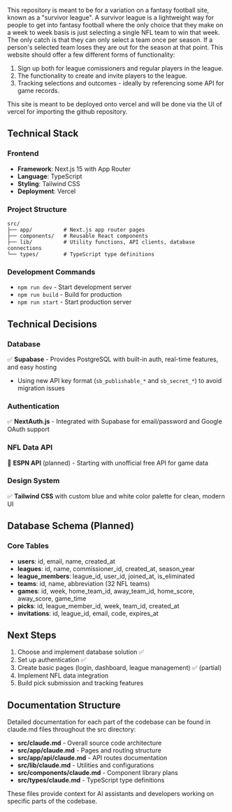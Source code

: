 This repository is meant to be for a variation on a fantasy football site, known as a "survivor league". 
A survivor league is a lightweight way for people to get into fantasy football where the only choice that they make on a week to week basis is just selecting a single NFL team to win that week. The only catch is that they can only select a team once per season. 
If a person's selected team loses they are out for the season at that point. 
This website should offer a few different forms of functionality:
1. Sign up both for league comissioners and regular players in the league.
2. The functionality to create and invite players to the league.
3. Tracking selections and outcomes - ideally by referencing some API for game records.


This site is meant to be deployed onto vercel and will be done via the UI of vercel for importing the github repository.

## Technical Stack

### Frontend
- **Framework**: Next.js 15 with App Router
- **Language**: TypeScript
- **Styling**: Tailwind CSS
- **Deployment**: Vercel

### Project Structure
```
src/
├── app/          # Next.js app router pages
├── components/   # Reusable React components
├── lib/          # Utility functions, API clients, database connections
└── types/        # TypeScript type definitions
```

### Development Commands
- `npm run dev` - Start development server
- `npm run build` - Build for production
- `npm run start` - Start production server

## Technical Decisions

### Database
✅ **Supabase** - Provides PostgreSQL with built-in auth, real-time features, and easy hosting
- Using new API key format (`sb_publishable_*` and `sb_secret_*`) to avoid migration issues

### Authentication
✅ **NextAuth.js** - Integrated with Supabase for email/password and Google OAuth support

### NFL Data API
🔄 **ESPN API** (planned) - Starting with unofficial free API for game data

### Design System
✅ **Tailwind CSS** with custom blue and white color palette for clean, modern UI

## Database Schema (Planned)

### Core Tables
- **users**: id, email, name, created_at
- **leagues**: id, name, commissioner_id, created_at, season_year
- **league_members**: league_id, user_id, joined_at, is_eliminated
- **teams**: id, name, abbreviation (32 NFL teams)
- **games**: id, week, home_team_id, away_team_id, home_score, away_score, game_time
- **picks**: id, league_member_id, week, team_id, created_at
- **invitations**: id, league_id, email, code, expires_at

## Next Steps
1. Choose and implement database solution ✅
2. Set up authentication ✅
3. Create basic pages (login, dashboard, league management) ✅ (partial)
4. Implement NFL data integration
5. Build pick submission and tracking features

## Documentation Structure

Detailed documentation for each part of the codebase can be found in claude.md files throughout the src directory:

- **src/claude.md** - Overall source code architecture
- **src/app/claude.md** - Pages and routing structure
- **src/app/api/claude.md** - API routes documentation
- **src/lib/claude.md** - Utilities and configurations
- **src/components/claude.md** - Component library plans
- **src/types/claude.md** - TypeScript type definitions

These files provide context for AI assistants and developers working on specific parts of the codebase.
